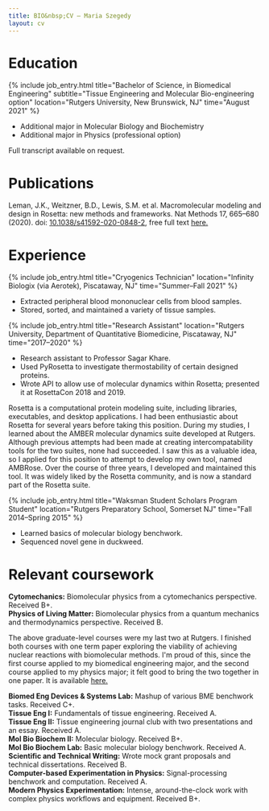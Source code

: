 ```yaml
---
title: BIO&nbsp;CV — Maria Szegedy
layout: cv
---
```


# Education
{% include job_entry.html
title="Bachelor of Science, in Biomedical Engineering"
subtitle="Tissue Engineering and Molecular Bio-engineering option"
location="Rutgers University, New Brunswick, NJ"
time="August 2021" %}

- Additional major in Molecular Biology and Biochemistry
- Additional major in Physics (professional option)

<div class="aside">Full transcript available on request.</div>

# Publications
Leman, J.K., Weitzner, B.D., Lewis, S.M. et al. Macromolecular modeling and
design in Rosetta: new methods and frameworks. Nat Methods 17, 665–680 (2020).
doi: [10.1038/s41592-020-0848-2](https://doi.org/10.1038/s41592-020-0848-2),
free full text [here.](https://europepmc.org/article/MED/32483333)

# Experience
{% include job_entry.html
title="Cryogenics Technician"
location="Infinity Biologix (via Aerotek), Piscataway, NJ"
time="Summer–Fall 2021" %}
- Extracted peripheral blood mononuclear cells from blood samples.
- Stored, sorted, and maintained a variety of tissue samples.

{% include job_entry.html
title="Research Assistant"
location="Rutgers University, Department of Quantitative Biomedicine, Piscataway, NJ"
time="2017–2020" %}
- Research assistant to Professor Sagar Khare.
- Used PyRosetta to investigate thermostability of certain designed proteins.
- Wrote API to allow use of molecular dynamics within Rosetta; presented it at
  RosettaCon 2018 and 2019.

<div class="aside">Rosetta is a computational protein modeling suite, including
libraries, executables, and desktop applications. I had been enthusiastic about
Rosetta for several years before taking this position. During my studies, I
learned about the AMBER molecular dynamics suite developed at Rutgers. Although
previous attempts had been made at creating intercompatability tools for the two
suites, none had succeeded. I saw this as a valuable idea, so I applied for this
position to attempt to develop my own tool, named AMBRose. Over the course of
three years, I developed and maintained this tool. It was widely liked by the
Rosetta community, and is now a standard part of the Rosetta suite.</div>

{% include job_entry.html
title="Waksman Student Scholars Program Student"
location="Rutgers Preparatory School, Somerset NJ"
time="Fall 2014–Spring 2015" %}
- Learned basics of molecular biology benchwork.
- Sequenced novel gene in duckweed.

# Relevant coursework
**Cytomechanics:** Biomolecular physics from a cytomechanics perspective.
  Received B+.  
**Physics of Living Matter:** Biomolecular physics from a quantum mechanics and
  thermodynamics perspective. Received B.

<div class="aside">The above graduate-level courses were my last two at Rutgers.
I finished both courses with one term paper exploring the viability of achieving
nuclear reactions with biomolecular methods. I'm proud of this, since the first
course applied to my biomedical engineering major, and the second course applied
to my physics major; it felt good to bring the two together in one paper. It is
available <a href="assets/pdfs/term-paper.pdf">here.</a></div>

**Biomed Eng Devices & Systems Lab:** Mashup of various BME benchwork tasks.
  Received C+.  
**Tissue Eng I:** Fundamentals of tissue engineering. Received A.  
**Tissue Eng II:** Tissue engineering journal club with two presentations and
  an essay. Received A.  
**Mol Bio Biochem II:** Molecular biology. Received B+.  
**Mol Bio Biochem Lab:** Basic molecular biology benchwork. Received A.  
**Scientific and Technical Writing:** Wrote mock grant proposals and technical
  dissertations. Received B.  
**Computer-based Experimentation in Physics:** Signal-processing benchwork and
  computation. Received A.  
**Modern Physics Experimentation:** Intense, around-the-clock work with complex
  physics workflows and equipment. Received B+.

